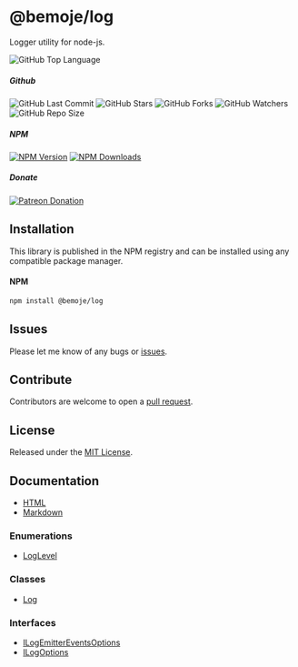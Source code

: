 # @bemoje/log
Logger utility for node-js.

![GitHub Top Language](https://img.shields.io/github/languages/top/bemoje/https://github.com/bemoje/tsmono)

##### Github
![GitHub Last Commit](https://img.shields.io/github/last-commit/bemoje/https://github.com/bemoje/tsmono?color=red)
![GitHub Stars](https://img.shields.io/github/stars/bemoje/https://github.com/bemoje/tsmono)
![GitHub Forks](https://img.shields.io/github/forks/bemoje/https://github.com/bemoje/tsmono)
![GitHub Watchers](https://img.shields.io/github/watchers/bemoje/https://github.com/bemoje/tsmono)
![GitHub Repo Size](https://img.shields.io/github/repo-size/bemoje/https://github.com/bemoje/tsmono)

##### NPM
<span><a href="https://npmjs.org/@bemoje/log" title="View this project on NPM"><img src="https://img.shields.io/npm/v/@bemoje/log" alt="NPM Version" /></a></span>
<span><a href="https://npmjs.org/@bemoje/log" title="NPM Downloads"><img src="https://img.shields.io/npm/dt/@bemoje/log" alt="NPM Downloads" /></a></span>


##### Donate
<span><a href="https://www.patreon.com/user?u=40752770" title="Donate using Patreon"><img src="https://img.shields.io/badge/patreon-donate-yellow.svg" alt="Patreon Donation" /></a></span>

## Installation
This library is published in the NPM registry and can be installed using any compatible package manager.

#### NPM
```sh
npm install @bemoje/log
```


## Issues
Please let me know of any bugs or [issues](https://github.com/bemoje/https://github.com/bemoje/tsmono/issues).

## Contribute
Contributors are welcome to open a [pull request](https://github.com/bemoje/https://github.com/bemoje/tsmono/pulls).

## License
Released under the [MIT License](./LICENSE).

## Documentation
- [HTML](https://github.com/bemoje/tsmono/blob/main/pkg/log/docs/html/index.html)
- [Markdown](https://github.com/bemoje/tsmono/blob/main/pkg/log/docs/md/index.md)

### Enumerations

- [LogLevel](https://github.com/bemoje/tsmono/blob/main/pkg/log/docs/md/enums/LogLevel.md)

### Classes

- [Log](https://github.com/bemoje/tsmono/blob/main/pkg/log/docs/md/classes/Log.md)

### Interfaces

- [ILogEmitterEventsOptions](https://github.com/bemoje/tsmono/blob/main/pkg/log/docs/md/interfaces/ILogEmitterEventsOptions.md)
- [ILogOptions](https://github.com/bemoje/tsmono/blob/main/pkg/log/docs/md/interfaces/ILogOptions.md)
